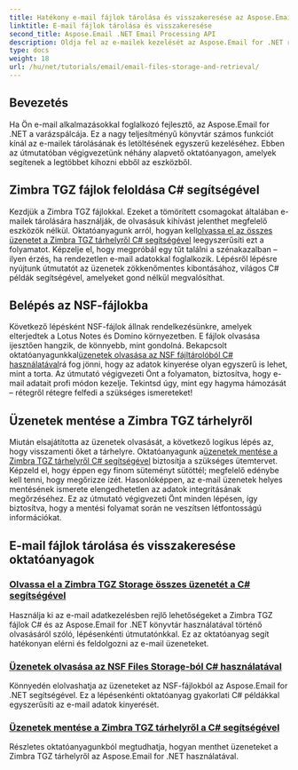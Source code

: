 ```yaml
---
title: Hatékony e-mail fájlok tárolása és visszakeresése az Aspose.Email segítségével
linktitle: E-mail fájlok tárolása és visszakeresése
second_title: Aspose.Email .NET Email Processing API
description: Oldja fel az e-mailek kezelését az Aspose.Email for .NET részletes oktatóanyagaival, amely a Zimbra TGZ és NSF fájlkezelését tartalmazza C# nyelven.
type: docs
weight: 18
url: /hu/net/tutorials/email/email-files-storage-and-retrieval/
---
```

## Bevezetés

Ha Ön e-mail alkalmazásokkal foglalkozó fejlesztő, az Aspose.Email for .NET a varázspálcája. Ez a nagy teljesítményű könyvtár számos funkciót kínál az e-mailek tárolásának és letöltésének egyszerű kezeléséhez. Ebben az útmutatóban végigvezetünk néhány alapvető oktatóanyagon, amelyek segítenek a legtöbbet kihozni ebből az eszközből.

## Zimbra TGZ fájlok feloldása C# segítségével
Kezdjük a Zimbra TGZ fájlokkal. Ezeket a tömörített csomagokat általában e-mailek tárolására használják, de olvasásuk kihívást jelenthet megfelelő eszközök nélkül. Oktatóanyagunk arról, hogyan kell[olvassa el az összes üzenetet a Zimbra TGZ tárhelyről C# segítségével](./read-all-messages-from-zimbra-tgz-storage/) leegyszerűsíti ezt a folyamatot. Képzelje el, hogy megpróbál egy tűt találni a szénakazalban – ilyen érzés, ha rendezetlen e-mail adatokkal foglalkozik. Lépésről lépésre nyújtunk útmutatót az üzenetek zökkenőmentes kibontásához, világos C# példák segítségével, amelyeket gond nélkül megvalósíthat. 

## Belépés az NSF-fájlokba
 Következő lépésként NSF-fájlok állnak rendelkezésünkre, amelyek elterjedtek a Lotus Notes és Domino környezetben. E fájlok olvasása ijesztően hangzik, de könnyebb, mint gondolná. Bekapcsolt oktatóanyagunkkal[üzenetek olvasása az NSF fájltárolóból C# használatával](./read-messages-from-nsf-files-storage/)rá fog jönni, hogy az adatok kinyerése olyan egyszerű is lehet, mint a torta. Az útmutató végigvezeti Önt a folyamaton, biztosítva, hogy e-mail adatait profi módon kezelje. Tekintsd úgy, mint egy hagyma hámozását – rétegről rétegre felfedi a szükséges ismereteket!

## Üzenetek mentése a Zimbra TGZ tárhelyről
 Miután elsajátította az üzenetek olvasását, a következő logikus lépés az, hogy visszamenti őket a tárhelyre. Oktatóanyagunk a[üzenetek mentése a Zimbra TGZ tárhelyről C# segítségével](./save-messages-from-zimbra-tgz-storage/) biztosítja a szükséges ütemtervet. Képzeld el, hogy éppen egy finom süteményt sütöttél; megfelelő edénybe kell tenni, hogy megőrizze ízét. Hasonlóképpen, az e-mail üzenetek helyes mentésének ismerete elengedhetetlen az adatok integritásának megőrzéséhez. Ez az útmutató végigvezeti Önt minden lépésen, így biztosítva, hogy a mentési folyamat során ne veszítsen létfontosságú információkat.

## E-mail fájlok tárolása és visszakeresése oktatóanyagok
### [Olvassa el a Zimbra TGZ Storage összes üzenetét a C# segítségével](./read-all-messages-from-zimbra-tgz-storage/)
Használja ki az e-mail adatkezelésben rejlő lehetőségeket a Zimbra TGZ fájlok C# és az Aspose.Email for .NET könyvtár használatával történő olvasásáról szóló, lépésenkénti útmutatónkkal. Ez az oktatóanyag segít hatékonyan elérni és feldolgozni az e-mail üzeneteket.
### [Üzenetek olvasása az NSF Files Storage-ból C# használatával](./read-messages-from-nsf-files-storage/)
Könnyedén elolvashatja az üzeneteket az NSF-fájlokból az Aspose.Email for .NET segítségével. Ez a lépésenkénti oktatóanyag gyakorlati C# példákkal egyszerűsíti az e-mail adatok kinyerését.
### [Üzenetek mentése a Zimbra TGZ tárhelyről a C# segítségével](./save-messages-from-zimbra-tgz-storage/)
Részletes oktatóanyagunkból megtudhatja, hogyan menthet üzeneteket a Zimbra TGZ tárhelyről az Aspose.Email for .NET használatával.